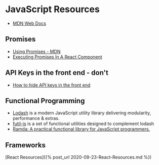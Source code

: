 # JavaScript Resources

- [MDN Web Docs](https://developer.mozilla.org/en-US/)

## Promises

- [Using Promises - MDN](https://developer.mozilla.org/en-US/docs/Web/JavaScript/Guide/Using_promises)
- [Executing Promises In A React Component](https://www.pluralsight.com/guides/executing-promises-in-a-react-component)

## API Keys in the front end - don't

- [How to hide API keys in the front end](https://qr.ae/pNHQND)

## Functional Programming

- [Lodash](https://lodash.com) is a modern JavaScript utility library delivering modularity, performance & extras.
- [futil-js](https://github.com/smartprocure/futil-js) is a set of functional utilities designed to complement lodash
- [Ramda: A practical functional library for JavaScript programmers.](https://ramdajs.com/)

## Frameworks

[React Resources]({% post_url 2020-09-23-React-Resources.md %})
